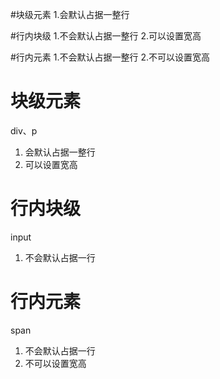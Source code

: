 
#块级元素 
1.会默认占据一整行



#行内块级 
1.不会默认占据一整行
2.可以设置宽高




#行内元素
1.不会默认占据一整行
2.不可以设置宽高
# 块级元素
div、p
1. 会默认占据一整行
2. 可以设置宽高


# 行内块级
input
1. 不会默认占据一行


# 行内元素 
span
1. 不会默认占据一行
2. 不可以设置宽高
